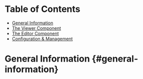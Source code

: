 # Table of Contents

- [General Information](#general-information)
- [The Viewer Component](#view-component)
- [The Editor Component](#edit-component)
- [Configuration & Management](#configuration-management)

# General Information {#general-information}


